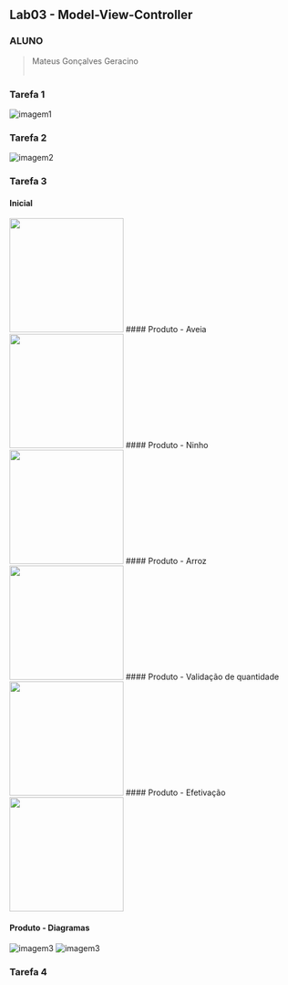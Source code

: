 ## Lab03 - Model-View-Controller

### ALUNO
   >Mateus Gonçalves Geracino
<br><br>

### Tarefa 1
  ![imagem1](imagens/tarefa1.png)
<br>

### Tarefa 2
  ![imagem2](imagens/tarefa2.png)
<br>

### Tarefa 3
#### Inicial
<img src="imagens/inicial.jpg" width="200">
#### Produto - Aveia
<img src="imagens/aveia.jpg" width="200">
#### Produto - Ninho
<img src="imagens/ninho.jpg" width="200">
#### Produto - Arroz
<img src="imagens/arroz.jpg" width="200">
#### Produto - Validação de quantidade
<img src="imagens/validacao.jpg" width="200">
#### Produto - Efetivação
<img src="imagens/compra.jpg" width="200">
 
 
#### Produto - Diagramas
 ![imagem3](imagens/diagrama_global.jpg)
 ![imagem3](imagens/diagrama_blocos.jpg)
<br>

### Tarefa 4
<br>
